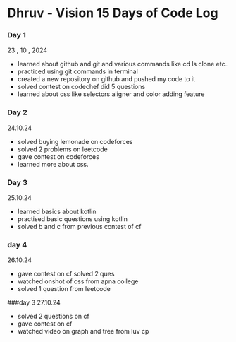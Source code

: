 # Dhruv - Vision 15 Days of Code Log

### Day 1

23 , 10 , 2024

- learned about github and git and various commands like cd ls clone etc..
- practiced using git commands in terminal
- created a new repository on github and pushed my code to it
- solved contest on codechef did 5 questions
- learned about css like selectors aligner and color adding feature

### Day 2
24.10.24
- solved buying lemonade on codeforces 
- solved 2 problems on leetcode
- gave contest on codeforces
- learned more about css.

 ### Day 3
 25.10.24
 - learned basics about kotlin
 - practised basic questions using kotlin
 - solved b and c from previous contest of cf

 ### day 4
 26.10.24
  - gave contest on cf solved 2 ques
 - watched onshot of css from apna college
 - solved 1 question from leetcode
 
 ###day 3
27.10.24
- solved 2 questions on cf
- gave contest on cf
- watched video on graph and tree from luv cp
  
